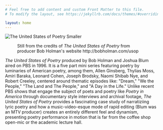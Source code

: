 ```yaml
---
# Feel free to add content and custom Front Matter to this file.
# To modify the layout, see https://jekyllrb.com/docs/themes/#overriding-theme-defaults

layout: home
---
```

![The United States of Poetry Smaller](https://user-images.githubusercontent.com/70542175/217381420-57e82669-505d-4b05-9554-cb15be146cee.png)
<figure>
  <figcaption>Still from the credits of <i>The United States of Poetry </i> from producer Bob Holman's website http://bobholman.com/usop</figcaption>
</figure>    

<p><i> The United States of Poetry </i> produced by Bob Holman and Joshua Blum aired on PBS in 1996. It is a five part mini series featuring poetry by luminaries of American poetry, among them, Allen Ginsberg, Thylias Moss, Amiri Baraka, Leonard Cohen, Joseph Brodsky, Naomi Shibab Nye, and Robert Creeley, centered around thematic episodes like: "Dream," "We the People," "The Land and The People," and "A Day in the Life." Unlike recent PBS shows that engage the subject of poets and poetry like <i> Poetry in America </i> through documentary style interviews and archival footage, <i> The United States of Poetry </i> provides a fascinating case study of narratiziing lyric poetry and how a music-video-esque mode of rapid editing (Blum was an MTV producer) creates an entirely different feel and dynamism, presenting poetry performance in motion that is far from the coffee shop open-mic or the academic lecture hall. </p>
